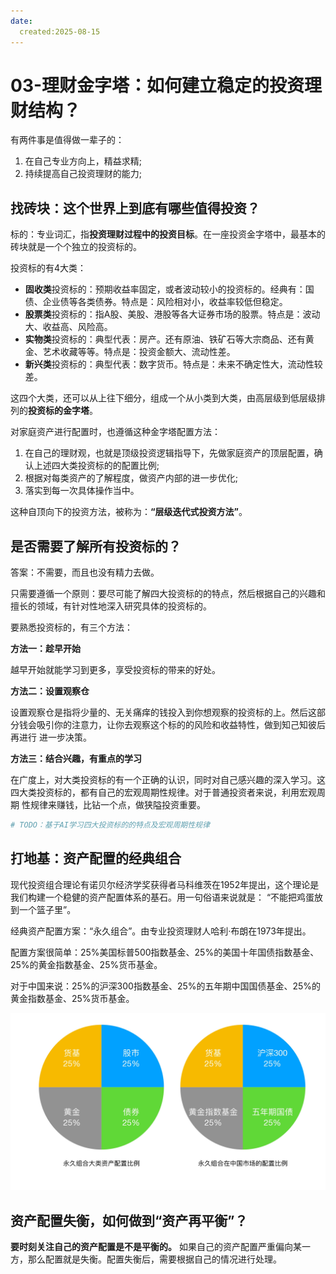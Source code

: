 ```yaml
---
date:
  created:2025-08-15
---
```


# 03-理财金字塔：如何建立稳定的投资理财结构？

有两件事是值得做一辈子的：

1. 在自己专业方向上，精益求精;
2. 持续提高自己投资理财的能力;

## 找砖块：这个世界上到底有哪些值得投资？

标的：专业词汇，指**投资理财过程中的投资目标**。在一座投资金字塔中，最基本的砖块就是一个个独立的投资标的。

投资标的有4大类：

- **固收类**投资标的：预期收益率固定，或者波动较小的投资标的。经典有：国债、企业债等各类债券。特点是：风险相对小，收益率较低但稳定。
- **股票类**投资标的：指A股、美股、港股等各大证券市场的股票。特点是：波动大、收益高、风险高。
- **实物类**投资标的：典型代表：房产。还有原油、铁矿石等大宗商品、还有黄金、艺术收藏等等。特点是：投资金额大、流动性差。
- **新兴类**投资标的：典型代表：数字货币。特点是：未来不确定性大，流动性较差。

这四个大类，还可以从上往下细分，组成一个从小类到大类，由高层级到低层级排列的**投资标的金字塔**。

对家庭资产进行配置时，也遵循这种金字塔配置方法：

1. 在自己的理财观，也就是顶级投资逻辑指导下，先做家庭资产的顶层配置，确认上述四大类投资标的的配置比例;
2. 根据对每类资产的了解程度，做资产内部的进一步优化;
3. 落实到每一次具体操作当中。

这种自顶向下的投资方法，被称为：**“层级迭代式投资方法”**。

## 是否需要了解所有投资标的？

答案：不需要，而且也没有精力去做。

只需要遵循一个原则：要尽可能了解四大投资标的的特点，然后根据自己的兴趣和擅长的领域，有针对性地深入研究具体的投资标的。

要熟悉投资标的，有三个方法：

**方法一：趁早开始**

越早开始就能学习到更多，享受投资标的带来的好处。

**方法二：设置观察仓**

设置观察仓是指将少量的、无关痛痒的钱投入到你想观察的投资标的上。然后这部分钱会吸引你的注意力，让你去观察这个标的的风险和收益特性，做到知己知彼后再进行
进一步决策。

**方法三：结合兴趣，有重点的学习**

在广度上，对大类投资标的有一个正确的认识，同时对自己感兴趣的深入学习。这四大类投资标的，都有自己的宏观周期性规律。对于普通投资者来说，利用宏观周期
性规律来赚钱，比钻一个点，做狭隘投资重要。

```python
# TODO：基于AI学习四大投资标的的特点及宏观周期性规律
```

## 打地基：资产配置的经典组合

现代投资组合理论有诺贝尔经济学奖获得者马科维茨在1952年提出，这个理论是我们构建一个稳健的资产配置体系的基石。用一句俗语来说就是：
“不能把鸡蛋放到一个篮子里”。

经典资产配置方案：“永久组合”。由专业投资理财人哈利·布朗在1973年提出。

配置方案很简单：25%美国标普500指数基金、25%的美国十年国债指数基金、25%的黄金指数基金、25%货币基金。

对于中国来说：25%的沪深300指数基金、25%的五年期中国国债基金、25%的黄金指数基金、25%货币基金。

![永久组合](./imgs/img_1.png)

## 资产配置失衡，如何做到“资产再平衡”？

**要时刻关注自己的资产配置是不是平衡的。** 如果自己的资产配置严重偏向某一方，那么配置就是失衡。配置失衡后，需要根据自己的情况进行处理。
